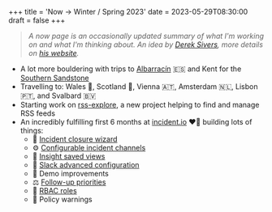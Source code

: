 +++
title = 'Now → Winter / Spring 2023'
date = 2023-05-29T08:30:00
draft = false
+++

> _A now page is an occasionally updated summary of what I'm working on and what I'm thinking about.
> An idea by [Derek Sivers](https://sive.rs), more details on
> [his website](https://nownownow.com/about)._

- A lot more bouldering with trips to [Albarracín](https://www.instagram.com/p/Cqmn_KntISY) 🇪🇸 and
  Kent for the [Southern Sandstone](https://www.instagram.com/p/CojeBCWtTYU)
- Travelling to: Wales 🏴󠁧󠁢󠁷󠁬󠁳󠁿, Scotland 🏴󠁧󠁢󠁳󠁣󠁴󠁿, Vienna 🇦🇹, Amsterdam 🇳🇱, Lisbon 🇵🇹, and Svalbard 🇧🇻
- Starting work on [rss-explore](https://github.com/revett/rss-explore), a new project helping to
  find and manage RSS feeds
- An incredibly fulfilling first 6 months at [incident.io](https://incident.io) ❤️‍🔥 building lots
  of things:
  - 🧙 [Incident closure wizard](https://incident.io/changelog/2022-10-19)
  - ⚙️ [Configurable incident channels](https://incident.io/changelog/2022-11-10)
  - 🌅 [Insight saved views](https://incident.io/changelog/2022-11-29)
  - 🔑 [Slack advanced configuration](https://incident.io/changelog/2022-12-21)
  - 💅 Demo improvements
  - ⚖️ [Follow-up priorities](https://incident.io/changelog/2023-01-19-follow-up-priorities)
  - 🔏 [RBAC roles](https://incident.io/changelog/2023-03-14)
  - 🚸 Policy warnings
